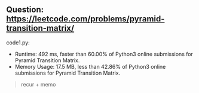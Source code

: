 ## Question: https://leetcode.com/problems/pyramid-transition-matrix/

code1.py:
* Runtime: 492 ms, faster than 60.00% of Python3 online submissions for Pyramid Transition Matrix.
* Memory Usage: 17.5 MB, less than 42.86% of Python3 online submissions for Pyramid Transition Matrix.
> recur + memo